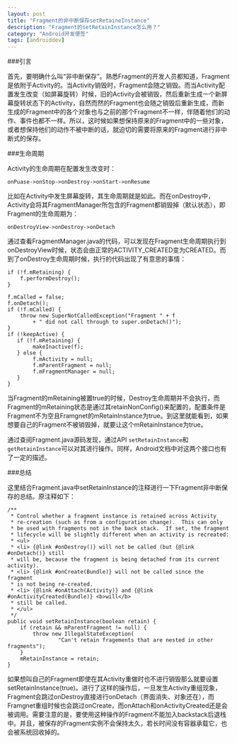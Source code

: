 ```yaml
---
layout: post
title: "Fragment的非中断保存setRetaineInstance"
description: "Fragment的setRetainInstance怎么用？"
category: "Android开发便签"
tags: [androiddev]
---
```


###引言

首先，要明确什么叫“非中断保存”。熟悉Fragment的开发人员都知道，Fragment是依附于Activity的。当Activity销毁时，Fragment会随之销毁。而当Activity配置发生改变（如屏幕旋转）时候，旧的Activity会被销毁，然后重新生成一个新屏幕旋转状态下的Activity，自然而然的Fragment也会随之销毁后重新生成，而新生成的Fragment中的各个对象也与之前的那个Fragment不一样，伴随着他们的动作、事件也都不一样。所以，这时候如果想保持原来的Fragment中的一些对象，或者想保持他们的动作不被中断的话，就迫切的需要将原来的Fragment进行非中断式的保存。

###生命周期

Activity的生命周期在配置发生改变时：

    onPuase->onStop->onDestroy->onStart->onResume

比如在Activity中发生屏幕旋转，其生命周期就是如此。而在onDestroy中，Activity会将其FragmentManager所包含的Fragment都销毁掉（默认状态），即Fragment的生命周期为：

    onDestroyView->onDestroy->onDetach

通过查看FragmentManager.java的代码，可以发现在Fragment生命周期执行到onDestroyView时候，状态会由正常的ACTIVITY_CREATED变为CREATED。而到了onDestroy生命周期时候，执行的代码出现了有意思的事情：



    if (!f.mRetaining) {
        f.performDestroy();
    }

    f.mCalled = false;
    f.onDetach();
    if (!f.mCalled) {
        throw new SuperNotCalledException("Fragment " + f
            + " did not call through to super.onDetach()");
    }
    if (!keepActive) {
       if (!f.mRetaining) {
            makeInactive(f);
       } else {
            f.mActivity = null;
            f.mParentFragment = null;
            f.mFragmentManager = null;
       }
    }


当Fragment的mRetaining被置true的时候，Destroy生命周期并不会执行，而Fragment的mRetaining状态是通过其retainNonConfig()来配置的，配置条件是Fragment不为空且Framgnet的mRetainInstance为true。到这里就能看到，如果想要自己的Fragment不被销毁掉，就要让这个mRetainInstance为true。

通过查阅Fragment.java源码发现，通过API `setRetainInstance`和`getRetainInstance`可以对其进行操作。同样，Android文档中对这两个接口也有了一定的描述。

###总结

这里结合Fragment.java中setRetainInstance的注释进行一下Fragment非中断保存的总结。原注释如下：


    /**
     * Control whether a fragment instance is retained across Activity
     * re-creation (such as from a configuration change).  This can only
     * be used with fragments not in the back stack.  If set, the fragment
     * lifecycle will be slightly different when an activity is recreated:
     * <ul>
     * <li> {@link #onDestroy()} will not be called (but {@link #onDetach()} still
     * will be, because the fragment is being detached from its current activity).
     * <li> {@link #onCreate(Bundle)} will not be called since the fragment
     * is not being re-created.
     * <li> {@link #onAttach(Activity)} and {@link #onActivityCreated(Bundle)} <b>will</b>
     * still be called.
     * </ul>
     */
    public void setRetainInstance(boolean retain) {
        if (retain && mParentFragment != null) {
            throw new IllegalStateException(
                    "Can't retain fragements that are nested in other fragments");
        }
        mRetainInstance = retain;
    }


如果想叫自己的Fragment即使在其Activity重做时也不进行销毁那么就要设置setRetainInstance(true)。进行了这样的操作后，一旦发生Activity重组现象，Fragment会跳过onDestroy直接进行onDetach（界面消失、对象还在），而Framgnet重组时候也会跳过onCreate，而onAttach和onActivityCreated还是会被调用。需要注意的是，要使用这种操作的Fragment不能加入backstack后退栈中。并且，被保存的Fragment实例不会保持太久，若长时间没有容器承载它，也会被系统回收掉的。
